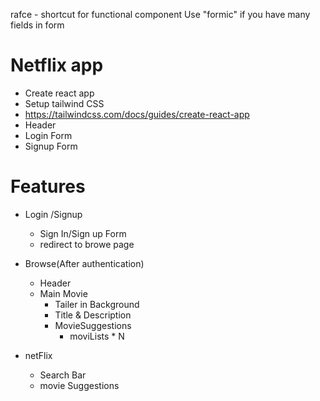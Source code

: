 rafce - shortcut for functional component
Use "formic" if you have many fields in form

# Netflix app
- Create react app
- Setup tailwind CSS
- https://tailwindcss.com/docs/guides/create-react-app
- Header
- Login Form
- Signup Form

 # Features
 - Login /Signup 
    - Sign In/Sign up Form
    - redirect to browe page
 - Browse(After authentication)
    - Header
    - Main Movie
        - Tailer in Background
        - Title & Description
        - MovieSuggestions
            - moviLists * N

  - netFlix
      - Search Bar
      - movie Suggestions


